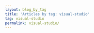 ```yaml
---
layout: blog_by_tag
title: 'Articles by tag: visual-studio'
tag: visual-studio
permalink: visual-studio/
---
```

